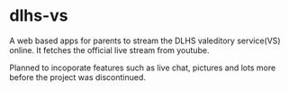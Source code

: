 # dlhs-vs
A web based apps for parents to stream the DLHS valeditory service(VS) online.
It fetches the official live stream from youtube.

Planned to incoporate features such as live chat, pictures and lots more before the project was discontinued.